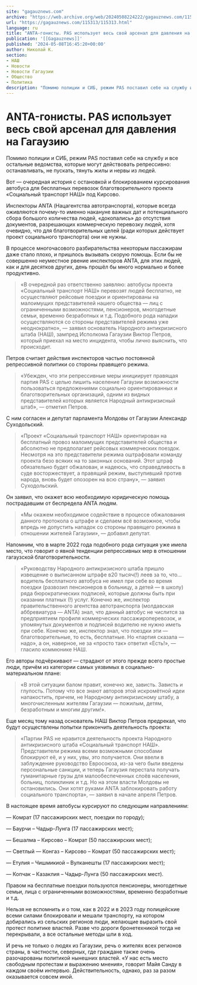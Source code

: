 ```yaml
---
site: "gagauznews.com"
archive: "https://web.archive.org/web/20240508224222/gagauznews.com/115313/115313.html"
url: "https://gagauznews.com/115313/115313.html"
language: ru
title: "ANTA-гонисты. РAS использует весь свой арсенал для давления на Гагаузию"
publication: '[[Gagauznews]]'
published: '2024-05-08T16:45:20+00:00'
author: Николай К.
section:
- НАШ
- Новости
- Новости Гагаузии
- Общество
- Политика
description: "Помимо полиции и СИБ, режим PAS поставил себе на службу и все остальные ведомства, которые могут действовать репрессивно: останавливать, не пускать, тянуть жилы и нервы из людей. Вот — очередная история с остановкой и блокированием курсирования автобуса для бесплатных перевозок благотворительного проекта «Социальный транспорт НАШ» под Кирсово. Инспекторы ANTA (Нацагентства автотранспорта), которые всегда оживляются почему-то именно накануне важных дат и потенциального сбора большого количества людей, «докопались» до отсутствия документов, разрешающих коммерческую перевозку людей, хотя очевидно, что для благотворительных целей (ради которых действует проект социального транспорта) они не нужны. В процессе многочасового разбирательства некоторым пассажирам даже стало плохо, и пришлось вызывать […]"
---
```


# ANTA-гонисты. РAS использует весь свой арсенал для давления на Гагаузию

Помимо полиции и СИБ, режим PAS поставил себе на службу и все остальные ведомства, которые могут действовать репрессивно: останавливать, не пускать, тянуть жилы и нервы из людей.

Вот — очередная история с остановкой и блокированием курсирования автобуса для бесплатных перевозок благотворительного проекта «Социальный транспорт НАШ» под Кирсово.

Инспекторы ANTA (Нацагентства автотранспорта), которые всегда оживляются почему-то именно накануне важных дат и потенциального сбора большого количества людей, «докопались» до отсутствия документов, разрешающих коммерческую перевозку людей, хотя очевидно, что для благотворительных целей (ради которых действует проект социального транспорта) они не нужны.

В процессе многочасового разбирательства некоторым пассажирам даже стало плохо, и пришлось вызывать скорую помощь. Если бы не совершенно неуместное рвение инспекторов ANTA, для этих людей, как и для десятков других, день прошёл бы много нормально и более продуктивно.

> «В очередной раз ответственно заявляю: автобусы проекта «Социальный транспорт НАШ» перевозят людей бесплатно, не осуществляют рейсовые поездки и ориентированы на малоимущих представителей нашего общества — лиц с ограниченными возможностями, пенсионеров, многодетные семьи, временно безработных и т.д. Подобного рода нападки осуществляются со стороны представителей режима уже неоднократно», — заявил основатель Народного антикризисного штаба (НАШ), зампред Исполкома Гагаузии Виктор Петров, который приехал на место инцидента, чтобы лично выяснить, что происходит.

Петров считает действия инспекторов частью постоянной репрессивной политики со стороны правящего режима.

> «Убежден, что эти репрессивные меры инициирует правящая партия PAS с целью лишить население Гагаузии возможности пользоваться предложениями социально ориентированных и благотворительных организаций, одним из видных представителей которых является Народный антикризисный штаб», — отметил Петров.

С ним согласен и депутат парламента Молдовы от Гагаузии Александр Суходольский.

> «Проект «Социальный транспорт НАШ» ориентирован на бесплатный провоз малоимущих представителей общества и абсолютно не предполагает рейсовых коммерческих поездок. Несмотря на это представители режима оштрафовали команду проекта безо всяких на то законных оснований. Этот штраф обязательно будет обжалован, и надеюсь, что справедливость в суде восторжествует, а правящий режим, выступивший против народа, вновь будет опозорен на всю страну», — заявил Суходольский.

Он заявил, что окажет всю необходимую юридическую помощь пострадавшим от беспредела ANTA людям.

> «Мы окажем необходимое содействие в процессе обжалования данного протокола о штрафе и сделаем всё возможное, чтобы впредь не допустить нападок со стороны правящего режима в отношении жителей Гагаузии», — добавил депутат.

Напомним, что в марте 2022 года подобного рода ситуация уже имела место, что говорит о явной тенденции репрессивных мер в отношении гагаузской благотворительности.

> «Руководству Народного антикризисного штаба пришло извещение о выписанном штрафе в20 тысяч(!) леев за то, что… водитель бесплатного автобуса не имел при себе во время поездки (развозил пенсионеров в больницу, а детей — в школу) ряда бюрократических подписей, которые должны быть при оказании платных (!) услуг. Конечно же, инспектор правительственного агентства автотранспорта (молдавская аббревиатура — ANTA) знал, что данный автобус не числится за предприятием профиля коммерческих пассажироперевозок, и упомянутых документов и подписей водителю не нужно иметь при себе. Конечно же, инспектор знал, что поездки эти — благотворительные, то есть, бесплатные. Но «партия сказала — надо», а он, наверное, не за «просто так» ответил «Есть!», — гласило коммюнике НАШ.

Его авторы подчёркивают — страдают от этого прежде всего простые люди, причём из категории самых уязвимых в социально-материальном плане:

> «В этой ситуации балом правит, конечно же, зависть. Зависть и глупость. Потому что все знают авторов этой искромётной идеи напакостить, причем, не Народному антикризисному штабу, а многочисленным жителям Гагаузии — пожилым, детям, безработным и многим другим!».

Еще месяц тому назад основатель НАШ Виктор Петров предрекал, что будут осуществлены попытки прикончить деятельность проекта:

> «Партии PAS не нравится деятельность проекта Народного антикризисного штаба «Социальный транспорт НАШ». Представители режима всеми возможными способами блокируют её, и у них, увы, это получается. Они ввели в заблуждение руководство Евросоюза, из-за чего были введены персональные санкции, и теперь Гагаузия перестала получать гуманитарные грузы для малообеспеченных слоёв населения, больниц, поликлиник и т.д. Но на этом власти Молдовы не остановились. Они хотят руками ANTA заблокировать работу социального транспорта», — заявил в начале апреля Петров.

В настоящее время автобусы курсируют по следующим направлениям:

— Комрат (17 пассажирских мест, поездки по городу);

— Баурчи – Чадыр-Лунга (17 пассажирских мест);

— Бешалма – Кирсово – Комрат (50 пассажирских мест);

— Светлый — Конгаз – Кирсово – Комрат (50 пассажирских мест);

— Етулия – Чишмикиой – Вулканешты (17 пассажирских мест);

— Копчак – Казаклия – Чадыр-Лунга (50 пассажирских мест).

Правом на бесплатные поездки пользуются пенсионеры, многодетные семьи, лица с ограниченными возможностями, временно безработные и т.д.

Нельзя не вспомнить и о том, как в 2022 и в 2023 году полицейские всеми силами блокировали и мешали транспорту, на котором добирались из сельских регионов люди, желающие выразить свой протест политике властей. Разве что дороги бронетехникой тогда не перекрывали, а все остальные методы шли в ход.

И речь не только о людях из Гагаузии, речь о жителях всех регионов страны, в частности, северных, где граждане также очень разочарованы политикой нынешних властей. «У нас есть место свободным протестам и выражению мнения», говорит Майя Санду в каждом своём интервью. Действительность, однако, раз за разом оказывается совсем иной.